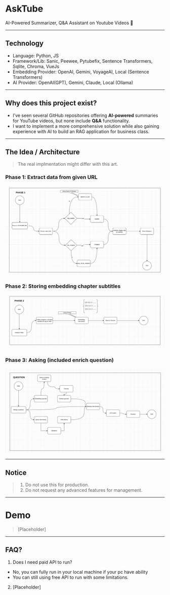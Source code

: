 # AskTube 

AI-Powered Summarizer, Q&amp;A Assistant on Youtube Videos 🤖

---
## Technology

- Language: Python, JS
- Framework/Lib: Sanic, Peewee, Pytubefix, Sentence Transformers, Sqlite, Chroma, VueJs
- Embedding Provider: OpenAI, Gemini, VoyageAI, Local (Sentence Transformers)
- AI Provider: OpenAI(GPT), Gemini, Claude, Local (Ollama)

---
## Why does this project exist?

- I’ve seen several GitHub repositories offering **AI-powered** summaries for YouTube videos, but none include **Q&A**
  functionality.
- I want to implement a more comprehensive solution while also gaining experience with AI to build an RAG application for business class.

---
## The Idea / Architecture

> The real implmentation might differ with this art.

### Phase 1: Extract data from given URL

![P1.png](docs/P1.png)

### Phase 2: Storing embedding chapter subtitles

![P2.png](docs/P2.png)

### Phase 3: Asking (included enrich question)

![P3.png](docs/P3.png)

---
## Notice

> 1. Do not use this for production.
> 2. Do not request any advanced features for management.

----
# Demo

> [Placeholder]

---
## FAQ?

1. Does I need paid API to run?
  - No, you can fully run in your local machine if your pc have ability
  - You can still using free API to run with some limitations.
2. [Placeholder]

